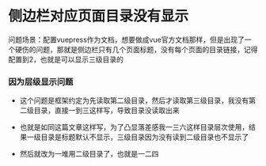 <!--
 * @Date: 2021-04-22 16:44:38
 * @LastEditors: 郑烨锟
 * @LastEditTime: 2021-04-22 16:49:03
 * @tags: 	
 *  - vuepress
 *  - 问题
-->
# 侧边栏对应页面目录没有显示

问题场景：配置vuepress作为文档，想要做成vue官方文档那样，但是出现了一个硬伤的问题，那就是侧边栏只有几个页面标题，没有每个页面的目录链接，记得配置到2，也就是可以显示三级目录的

### 因为层级显示问题

* 这个问题是框架约定为先读取第二级目录，然后才读取第三级目录，我没有第二级目录，直接一到三这样写，导致目录没读取出来

* 也就是如同这篇文章这样写，为了凸显落差感我一三六这样目录层次使用，结果一级目录是标题默认不显示，三级目录因为没有读到二级目录也不显示了

* 然后就改为一堆用二级目录了，也就是一二四
